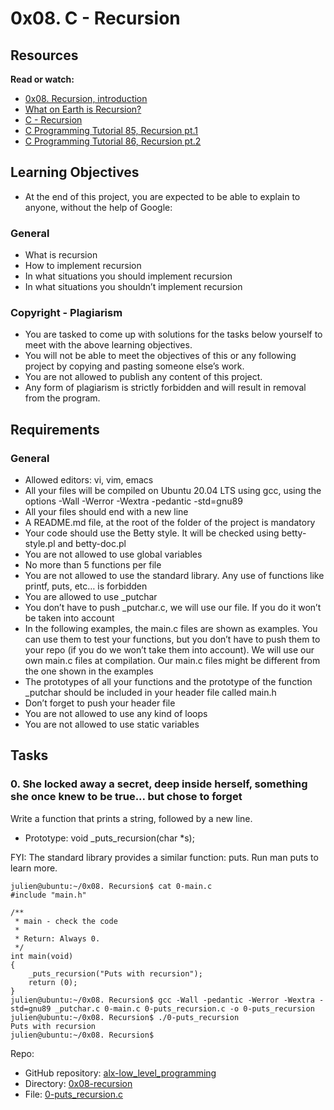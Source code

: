 # 0x08. C - Recursion

## Resources

**Read or watch:**

* [0x08. Recursion, introduction](https://alx-intranet.hbtn.io/rltoken/dzZB83Hm3lO7dScjhebAxw)
* [What on Earth is Recursion?](https://alx-intranet.hbtn.io/rltoken/xYjKl3024oN58Bi_621_vQ)
* [C - Recursion](https://alx-intranet.hbtn.io/rltoken/u4ojc5CZpf4qiuQvmXCiOA)
* [C Programming Tutorial 85, Recursion pt.1](https://alx-intranet.hbtn.io/rltoken/Wv-wffgpXelN9ZTrbmiOyA)
* [C Programming Tutorial 86, Recursion pt.2](https://alx-intranet.hbtn.io/rltoken/7GVdI-KT-M1vOIzwEjSahQ)

## Learning Objectives

* At the end of this project, you are expected to be able to explain to anyone, without the help of Google:

### General

* What is recursion
* How to implement recursion
* In what situations you should implement recursion
* In what situations you shouldn’t implement recursion

### Copyright - Plagiarism

* You are tasked to come up with solutions for the tasks below yourself to meet with the above learning objectives.
* You will not be able to meet the objectives of this or any following project by copying and pasting someone else’s work.
* You are not allowed to publish any content of this project.
* Any form of plagiarism is strictly forbidden and will result in removal from the program.

## Requirements

### General

* Allowed editors: vi, vim, emacs
* All your files will be compiled on Ubuntu 20.04 LTS using gcc, using the options -Wall -Werror -Wextra -pedantic -std=gnu89
* All your files should end with a new line
* A README.md file, at the root of the folder of the project is mandatory
* Your code should use the Betty style. It will be checked using betty-style.pl and betty-doc.pl
* You are not allowed to use global variables
* No more than 5 functions per file
* You are not allowed to use the standard library. Any use of functions like printf, puts, etc… is forbidden
* You are allowed to use _putchar
* You don’t have to push _putchar.c, we will use our file. If you do it won’t be taken into account
* In the following examples, the main.c files are shown as examples. You can use them to test your functions, but you don’t have to push them to your repo (if you do we won’t take them into account). We will use our own main.c files at compilation. Our main.c files might be different from the one shown in the examples
* The prototypes of all your functions and the prototype of the function _putchar should be included in your header file called main.h
* Don’t forget to push your header file
* You are not allowed to use any kind of loops
* You are not allowed to use static variables

## Tasks

### 0. She locked away a secret, deep inside herself, something she once knew to be true... but chose to forget

Write a function that prints a string, followed by a new line.

* Prototype: void _puts_recursion(char *s);

FYI: The standard library provides a similar function: puts. Run man puts to learn more.

	julien@ubuntu:~/0x08. Recursion$ cat 0-main.c
	#include "main.h"
	
	/**
	 * main - check the code
	 *
	 * Return: Always 0.
	 */
	int main(void)
	{
	    _puts_recursion("Puts with recursion");
	    return (0);
	}
	julien@ubuntu:~/0x08. Recursion$ gcc -Wall -pedantic -Werror -Wextra -std=gnu89 _putchar.c 0-main.c 0-puts_recursion.c -o 0-puts_recursion
	julien@ubuntu:~/0x08. Recursion$ ./0-puts_recursion 
	Puts with recursion
	julien@ubuntu:~/0x08. Recursion$ 

Repo:

* GitHub repository: [alx-low_level_programming](https://github.com/MubarekSD/alx-low_level_programming)
* Directory: [0x08-recursion](https://github.com/MubarekSD/alx-low_level_programming/tree/main/0x08-recursion)
* File: [0-puts_recursion.c](https://github.com/MubarekSD/alx-low_level_programming/blob/main/0x08-recursion/0-puts_recursion.c)
